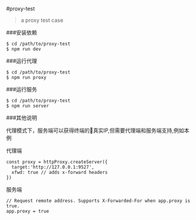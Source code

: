 #proxy-test
> a proxy test case

###安装依赖
```shell
$ cd /path/to/proxy-test
$ npm run dev
```

###运行代理
```shell
$ cd /path/to/proxy-test
$ npm run proxy
```

###运行服务
```shell
$ cd /path/to/proxy-test
$ npm run server
```

###其他说明

代理模式下，服务端可以获得终端的真实IP,但需要代理端和服务端支持,例如本例

代理端

```shell
const proxy = httpProxy.createServer({
  target:'http://127.0.0.1:9527',
  xfwd: true // adds x-forward headers
})
```

服务端
```shell
// Request remote address. Supports X-Forwarded-For when app.proxy is true.
app.proxy = true
```

